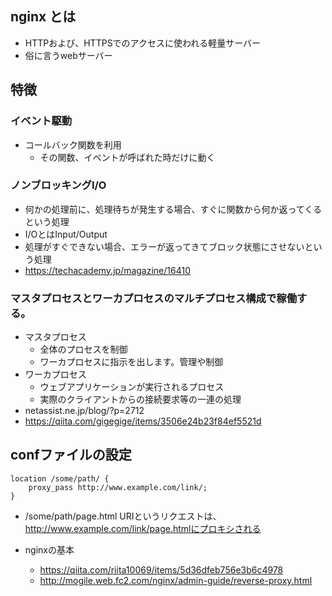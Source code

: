 ## nginx とは
* HTTPおよび、HTTPSでのアクセスに使われる軽量サーバー
* 俗に言うwebサーバー

## 特徴

### イベント駆動
* コールバック関数を利用
    * その関数、イベントが呼ばれた時だけに動く

### ノンブロッキングI/O
* 何かの処理前に、処理待ちが発生する場合、すぐに関数から何か返ってくるという処理
* I/OとはInput/Output
* 処理がすぐできない場合、エラーが返ってきてブロック状態にさせないという処理
* https://techacademy.jp/magazine/16410
### マスタプロセスとワーカプロセスのマルチプロセス構成で稼働する。
* マスタプロセス
    * 全体のプロセスを制御
    * ワーカプロセスに指示を出します。管理や制御
* ワーカプロセス
    * ウェブアプリケーションが実行されるプロセス
    * 実際のクライアントからの接続要求等の一連の処理
* netassist.ne.jp/blog/?p=2712
* https://qiita.com/gigegige/items/3506e24b23f84ef5521d

## confファイルの設定
```
location /some/path/ {
    proxy_pass http://www.example.com/link/;
}
```
* /some/path/page.html URIというリクエストは、http://www.example.com/link/page.htmlにプロキシされる

* nginxの基本
    * https://qiita.com/riita10069/items/5d36dfeb756e3b6c4978
    * http://mogile.web.fc2.com/nginx/admin-guide/reverse-proxy.html
